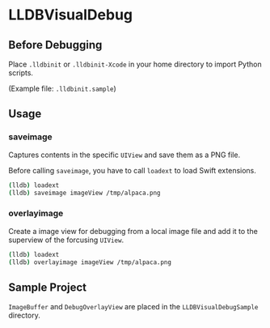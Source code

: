 # LLDBVisualDebug

## Before Debugging

Place `.lldbinit` or `.lldbinit-Xcode` in your home directory to import Python scripts.

(Example file: `.lldbinit.sample`)

## Usage

### saveimage

Captures contents in the specific `UIView` and save them as a PNG file.

Before calling `saveimage`, you have to call `loadext` to load Swift extensions.

```sh
(lldb) loadext
(lldb) saveimage imageView /tmp/alpaca.png
```

### overlayimage

Create a image view for debugging from a local image file and add it to the superview of the forcusing `UIView`.

```sh
(lldb) loadext
(lldb) overlayimage imageView /tmp/alpaca.png
```

## Sample Project

`ImageBuffer` and `DebugOverlayView` are placed in the `LLDBVisualDebugSample` directory.
